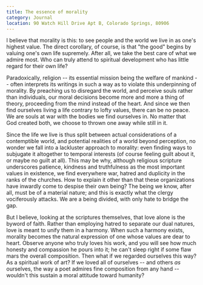 ```yaml
---
title: The essence of morality
category: Journal
location: 90 Watch Hill Drive Apt B, Colorado Springs, 80906
---
```


I believe that morality is this: to see people and the world we live in
as one's highest value.  The direct corollary, of course, is that "the
good" begins by valuing one's own life supremely.  After all, we take
the best care of what we admire most.  Who can truly attend to spiritual
development who has little regard for their own life?

Paradoxically, religion -- its essential mission being the welfare of
mankind -- often interprets its writings in such a way as to violate
this underpinning of morality.  By preaching us to disregard the world,
and perceive souls rather than individuals, our moral decisions become
more and more a thing of theory, proceeding from the mind instead of the
heart.  And since we then find ourselves living a life contrary to lofty
values, there can be no peace.  We are souls at war with the bodies we
find ourselves in.  No matter that God created both, we choose to thrown
one away while still in it.

Since the life we live is thus split between actual considerations of a
contemptible world, and potential realities of a world beyond
perception, no wonder we fall into a lackluster approach to morality:
even finding ways to subjugate it altogether to temporal interests (of
course feeling guilt about it, or maybe no guilt at all).  This may be
why, although religious scripture underscores patience, kindness and
truthfulness as the most important values in existence, we find
everywhere war, hatred and duplicity in the ranks of the churches.  How
to explain it other than that these organizations have inwardly come to
despise their own being?  The being we know, after all, must be of a
material nature; and this is exactly what the clergy vociferously
attacks.  We are a being divided, with only hate to bridge the gap.

But I believe, looking at the scriptures themselves, that love alone is
the byword of faith.  Rather than employing hatred to separate our dual
natures, love is meant to unify them in a harmony.  When such a harmony
exists, morality becomes the natural expression of one whose values are
dear to heart.  Observe anyone who truly loves his work, and you will
see how much honesty and compassion he pours into it; he can't sleep
right if some flaw mars the overall composition.  Then what if we
regarded ourselves this way?  As a spiritual work of art?  If we loved
all of ourselves -- and others *as* ourselves, the way a poet admires fine
composition from any hand -- wouldn't this sustain a moral attitude
toward humanity?


